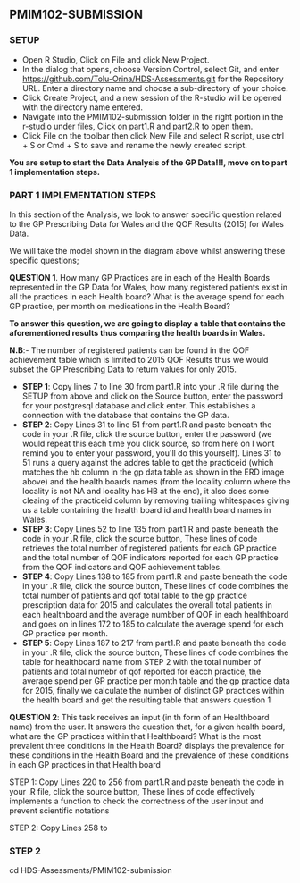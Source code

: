## PMIM102-SUBMISSION

### SETUP

- Open R Studio, Click on File and click New Project.
- In the dialog that opens, choose Version Control, select Git, and enter https://github.com/Tolu-Orina/HDS-Assessments.git for the Repository URL. Enter a directory name and choose a sub-directory of your choice.
- Click Create Project, and a new session of the R-studio will be opened with the directory name entered.
- Navigate into the PMIM102-submission folder in the right portion in the r-studio under files, Click on part1.R and part2.R to open them.
- Click File on the toolbar then click New File and select R script, use ctrl + S or Cmd + S to save and rename the newly created script.

**You are setup to start the Data Analysis of the GP Data!!!, move on to part 1 implementation steps.**

### PART 1 IMPLEMENTATION STEPS
In this section of the Analysis, we look to answer specific question related to the GP Prescribing Data for Wales and the QOF Results (2015) for Wales Data.

We will take the model shown in the diagram above whilst answering these specific questions;

**QUESTION 1**. How many GP Practices are in each of the Health Boards represented in the GP Data for Wales, how many registered patients exist in all the practices in each Health board? What is the average spend for each GP practice, per month on medications in the Health Board?

**To answer this question, we are going to display a table that contains the aforementioned results thus comparing the health boards in Wales.**

**N.B**:- The number of registered patients can be found in the QOF achievement table which is limited to 2015 QOF Results thus we would subset the GP Prescribing Data to return values for only 2015.

- **STEP 1**: Copy lines 7 to line 30 from part1.R into your .R file during the SETUP from above and click on the Source button, enter the password for your postgresql database and click enter. This establishes a connection with the database that contains the GP data.
- **STEP 2**: Copy Lines 31 to line 51 from part1.R and paste beneath the code in your .R file, click the source button, enter the password (we would repeat this each time you click source, so from here on I wont remind you to enter your password, you'll do this yourself). Lines 31 to 51 runs a query against the addres table to get the practiceid (which matches the hb column in the gp data table as shown in the ERD image above) and the health boards names (from the locality column where the locality is not NA and locality has HB at the end), it also does some cleaing of the practiceid column by removing trailing whitespaces giving us a table containing the health board id and health board names in Wales.
- **STEP 3**: Copy Lines 52 to line 135 from part1.R and paste beneath the code in your .R file, click the source button, These lines of code retrieves the total number of registered patients for each GP practice and the total number of QOF indicators reported for each GP practice from the QOF indicators and QOF achievement tables.
- **STEP 4**: Copy Lines 138 to 185 from part1.R and paste beneath the code in your .R file, click the source button, These lines of code combines the total number of patients and qof total table to the gp practice prescription data for 2015 and calculates the overall total patients in each healthboard and the average numbber of QOF in each healthboard and goes on in lines 172 to 185 to calculate the average spend for each GP practice per month.
- **STEP 5**: Copy Lines 187 to 217 from part1.R and paste beneath the code in your .R file, click the source button, These lines of code combines the table for healthboard name from STEP 2 with the total number of patients and total numebr of qof reported for eacch practice, the average spend per GP practice per month table and the gp practice data for 2015, finally we calculate the number of distinct GP practices within the health board and get the resulting table that answers question 1

**QUESTION 2**: This task receives an input (in th form of an Healthboard name) from the user. It answers the question that, for a given health board, what are the GP practices within that Healthboard? What is the most prevalent three conditions in the Health Board? displays the prevalence for these conditions in the Health Board and the prevalence of these conditions in each GP practices in that Health board

STEP 1: Copy Lines 220 to 256 from part1.R and paste beneath the code in your .R file, click the source button, These lines of code effectively implements a function to check the correctness of the user input and prevent scientific notations

STEP 2: Copy Lines 258 to 




### STEP 2
cd HDS-Assessments/PMIM102-submission

